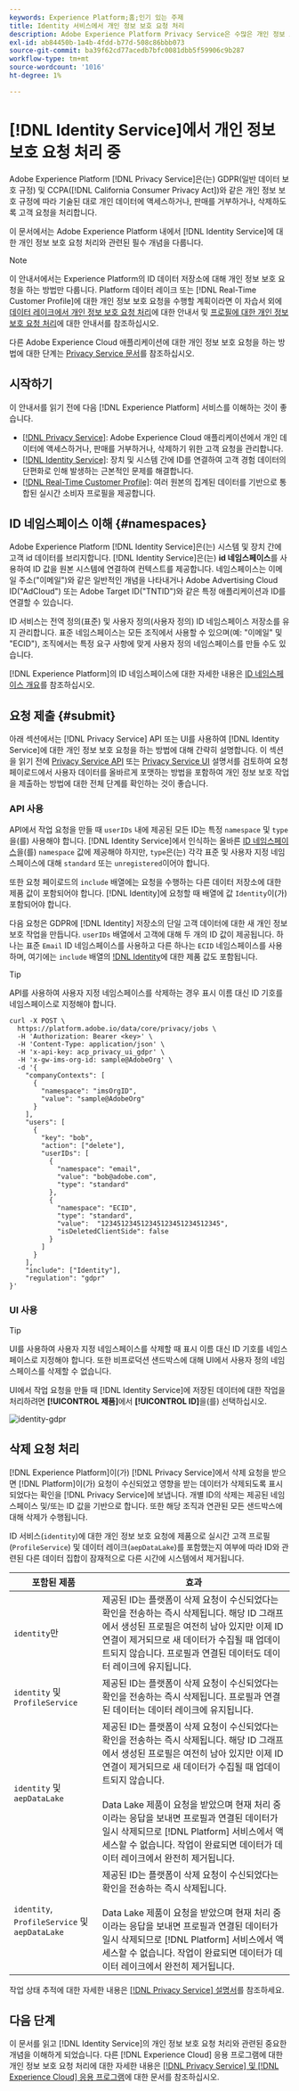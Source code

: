 ```yaml
---
keywords: Experience Platform;홈;인기 있는 주제
title: Identity 서비스에서 개인 정보 보호 요청 처리
description: Adobe Experience Platform Privacy Service은 수많은 개인 정보 보호 규정에 명시된 대로 개인 데이터에 액세스하거나, 판매를 거부하거나, 삭제하기 위한 고객 요청을 처리합니다. 이 문서에서는 Identity 서비스에 대한 개인 정보 보호 요청 처리와 관련된 필수 개념을 다룹니다.
exl-id: ab84450b-1a4b-4fdd-b77d-508c86bbb073
source-git-commit: ba39f62cd77acedb7bfc0081dbb5f59906c9b287
workflow-type: tm+mt
source-wordcount: '1016'
ht-degree: 1%

---
```


# [!DNL Identity Service]에서 개인 정보 보호 요청 처리 중

Adobe Experience Platform [!DNL Privacy Service]은(는) GDPR(일반 데이터 보호 규정) 및 CCPA([!DNL California Consumer Privacy Act])와 같은 개인 정보 보호 규정에 따라 기술된 대로 개인 데이터에 액세스하거나, 판매를 거부하거나, 삭제하도록 고객 요청을 처리합니다.

이 문서에서는 Adobe Experience Platform 내에서 [!DNL Identity Service]에 대한 개인 정보 보호 요청 처리와 관련된 필수 개념을 다룹니다.

>[!NOTE]
>
>이 안내서에서는 Experience Platform의 ID 데이터 저장소에 대해 개인 정보 보호 요청을 하는 방법만 다룹니다. Platform 데이터 레이크 또는 [!DNL Real-Time Customer Profile]에 대한 개인 정보 보호 요청을 수행할 계획이라면 이 자습서 외에 [데이터 레이크에서 개인 정보 보호 요청 처리](../catalog/privacy.md)에 대한 안내서 및 [프로필에 대한 개인 정보 보호 요청 처리](../profile/privacy.md)에 대한 안내서를 참조하십시오.
>
>다른 Adobe Experience Cloud 애플리케이션에 대한 개인 정보 보호 요청을 하는 방법에 대한 단계는 [Privacy Service 문서](../privacy-service/experience-cloud-apps.md)를 참조하십시오.

## 시작하기

이 안내서를 읽기 전에 다음 [!DNL Experience Platform] 서비스를 이해하는 것이 좋습니다.

* [[!DNL Privacy Service]](../privacy-service/home.md): Adobe Experience Cloud 애플리케이션에서 개인 데이터에 액세스하거나, 판매를 거부하거나, 삭제하기 위한 고객 요청을 관리합니다.
* [[!DNL Identity Service]](../identity-service/home.md): 장치 및 시스템 간에 ID를 연결하여 고객 경험 데이터의 단편화로 인해 발생하는 근본적인 문제를 해결합니다.
* [[!DNL Real-Time Customer Profile]](home.md): 여러 원본의 집계된 데이터를 기반으로 통합된 실시간 소비자 프로필을 제공합니다.

## ID 네임스페이스 이해 {#namespaces}

Adobe Experience Platform [!DNL Identity Service]은(는) 시스템 및 장치 간에 고객 id 데이터를 브리지합니다. [!DNL Identity Service]은(는) **id 네임스페이스**&#x200B;를 사용하여 ID 값을 원본 시스템에 연결하여 컨텍스트를 제공합니다. 네임스페이스는 이메일 주소(&quot;이메일&quot;)와 같은 일반적인 개념을 나타내거나 Adobe Advertising Cloud ID(&quot;AdCloud&quot;) 또는 Adobe Target ID(&quot;TNTID&quot;)와 같은 특정 애플리케이션과 ID를 연결할 수 있습니다.

ID 서비스는 전역 정의(표준) 및 사용자 정의(사용자 정의) ID 네임스페이스 저장소를 유지 관리합니다. 표준 네임스페이스는 모든 조직에서 사용할 수 있으며(예: &quot;이메일&quot; 및 &quot;ECID&quot;), 조직에서는 특정 요구 사항에 맞게 사용자 정의 네임스페이스를 만들 수도 있습니다.

[!DNL Experience Platform]의 ID 네임스페이스에 대한 자세한 내용은 [ID 네임스페이스 개요](../identity-service/features/namespaces.md)를 참조하십시오.

## 요청 제출 {#submit}

아래 섹션에서는 [!DNL Privacy Service] API 또는 UI를 사용하여 [!DNL Identity Service]에 대한 개인 정보 보호 요청을 하는 방법에 대해 간략히 설명합니다. 이 섹션을 읽기 전에 [Privacy Service API](../privacy-service/api/getting-started.md) 또는 [Privacy Service UI](../privacy-service/ui/overview.md) 설명서를 검토하여 요청 페이로드에서 사용자 데이터를 올바르게 포맷하는 방법을 포함하여 개인 정보 보호 작업을 제출하는 방법에 대한 전체 단계를 확인하는 것이 좋습니다.

### API 사용

API에서 작업 요청을 만들 때 `userIDs` 내에 제공된 모든 ID는 특정 `namespace` 및 `type`을(를) 사용해야 합니다. [!DNL Identity Service]에서 인식하는 올바른 [ID 네임스페이스](#namespaces)을(를) `namespace` 값에 제공해야 하지만, `type`은(는) 각각 표준 및 사용자 지정 네임스페이스에 대해 `standard` 또는 `unregistered`이어야 합니다.

또한 요청 페이로드의 `include` 배열에는 요청을 수행하는 다른 데이터 저장소에 대한 제품 값이 포함되어야 합니다. [!DNL Identity]에 요청할 때 배열에 값 `Identity`이(가) 포함되어야 합니다.

다음 요청은 GDPR에 [!DNL Identity] 저장소의 단일 고객 데이터에 대한 새 개인 정보 보호 작업을 만듭니다. `userIDs` 배열에서 고객에 대해 두 개의 ID 값이 제공됩니다. 하나는 표준 `Email` ID 네임스페이스를 사용하고 다른 하나는 `ECID` 네임스페이스를 사용하며, 여기에는 `include` 배열의 [!DNL Identity](`Identity`)에 대한 제품 값도 포함됩니다.

>[!TIP]
>
>API를 사용하여 사용자 지정 네임스페이스를 삭제하는 경우 표시 이름 대신 ID 기호를 네임스페이스로 지정해야 합니다.

```shell
curl -X POST \
  https://platform.adobe.io/data/core/privacy/jobs \
  -H 'Authorization: Bearer <key>' \
  -H 'Content-Type: application/json' \
  -H 'x-api-key: acp_privacy_ui_gdpr' \
  -H 'x-gw-ims-org-id: sample@AdobeOrg' \
  -d '{
    "companyContexts": [
      {
        "namespace": "imsOrgID",
        "value": "sample@AdobeOrg"
      }
    ],
    "users": [
      {
        "key": "bob",
        "action": ["delete"],
        "userIDs": [
          {
            "namespace": "email",
            "value": "bob@adobe.com",
            "type": "standard"
          },
          {
            "namespace": "ECID",
            "type": "standard",
            "value":  "123451234512345123451234512345",
            "isDeletedClientSide": false
          }
        ]
      }
    ],
    "include": ["Identity"],
    "regulation": "gdpr"
}'
```

### UI 사용

>[!TIP]
>
>UI를 사용하여 사용자 지정 네임스페이스를 삭제할 때 표시 이름 대신 ID 기호를 네임스페이스로 지정해야 합니다. 또한 비프로덕션 샌드박스에 대해 UI에서 사용자 정의 네임스페이스를 삭제할 수 없습니다.

UI에서 작업 요청을 만들 때 [!DNL Identity Service]에 저장된 데이터에 대한 작업을 처리하려면 **[!UICONTROL 제품]**&#x200B;에서 **[!UICONTROL ID]**&#x200B;을(를) 선택하십시오.

![identity-gdpr](./images/identity-gdpr.png)

## 삭제 요청 처리

[!DNL Experience Platform]이(가) [!DNL Privacy Service]에서 삭제 요청을 받으면 [!DNL Platform]이(가) 요청이 수신되었고 영향을 받는 데이터가 삭제되도록 표시되었다는 확인을 [!DNL Privacy Service]에 보냅니다. 개별 ID의 삭제는 제공된 네임스페이스 및/또는 ID 값을 기반으로 합니다. 또한 해당 조직과 연관된 모든 샌드박스에 대해 삭제가 수행됩니다.

ID 서비스(`identity`)에 대한 개인 정보 보호 요청에 제품으로 실시간 고객 프로필(`ProfileService`) 및 데이터 레이크(`aepDataLake`)를 포함했는지 여부에 따라 ID와 관련된 다른 데이터 집합이 잠재적으로 다른 시간에 시스템에서 제거됩니다.

| 포함된 제품 | 효과 |
| --- | --- |
| `identity`만 | 제공된 ID는 플랫폼이 삭제 요청이 수신되었다는 확인을 전송하는 즉시 삭제됩니다. 해당 ID 그래프에서 생성된 프로필은 여전히 남아 있지만 이제 ID 연결이 제거되므로 새 데이터가 수집될 때 업데이트되지 않습니다. 프로필과 연결된 데이터도 데이터 레이크에 유지됩니다. |
| `identity` 및 `ProfileService` | 제공된 ID는 플랫폼이 삭제 요청이 수신되었다는 확인을 전송하는 즉시 삭제됩니다. 프로필과 연결된 데이터는 데이터 레이크에 유지됩니다. |
| `identity` 및 `aepDataLake` | 제공된 ID는 플랫폼이 삭제 요청이 수신되었다는 확인을 전송하는 즉시 삭제됩니다. 해당 ID 그래프에서 생성된 프로필은 여전히 남아 있지만 이제 ID 연결이 제거되므로 새 데이터가 수집될 때 업데이트되지 않습니다.<br><br>Data Lake 제품이 요청을 받았으며 현재 처리 중이라는 응답을 보내면 프로필과 연결된 데이터가 일시 삭제되므로 [!DNL Platform] 서비스에서 액세스할 수 없습니다. 작업이 완료되면 데이터가 데이터 레이크에서 완전히 제거됩니다. |
| `identity`, `ProfileService` 및 `aepDataLake` | 제공된 ID는 플랫폼이 삭제 요청이 수신되었다는 확인을 전송하는 즉시 삭제됩니다.<br><br>Data Lake 제품이 요청을 받았으며 현재 처리 중이라는 응답을 보내면 프로필과 연결된 데이터가 일시 삭제되므로 [!DNL Platform] 서비스에서 액세스할 수 없습니다. 작업이 완료되면 데이터가 데이터 레이크에서 완전히 제거됩니다. |

작업 상태 추적에 대한 자세한 내용은 [[!DNL Privacy Service] 설명서](../privacy-service/home.md#monitor)를 참조하세요.

## 다음 단계

이 문서를 읽고 [!DNL Identity Service]의 개인 정보 보호 요청 처리와 관련된 중요한 개념을 이해하게 되었습니다. 다른 [!DNL Experience Cloud] 응용 프로그램에 대한 개인 정보 보호 요청 처리에 대한 자세한 내용은 [[!DNL Privacy Service] 및 [!DNL Experience Cloud] 응용 프로그램](../privacy-service/experience-cloud-apps.md)에 대한 문서를 참조하십시오.
